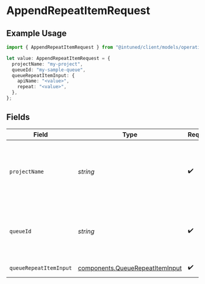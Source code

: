 # AppendRepeatItemRequest

## Example Usage

```typescript
import { AppendRepeatItemRequest } from "@intuned/client/models/operations";

let value: AppendRepeatItemRequest = {
  projectName: "my-project",
  queueId: "my-sample-queue",
  queueRepeatItemInput: {
    apiName: "<value>",
    repeat: "<value>",
  },
};
```

## Fields

| Field                                                                              | Type                                                                               | Required                                                                           | Description                                                                        | Example                                                                            |
| ---------------------------------------------------------------------------------- | ---------------------------------------------------------------------------------- | ---------------------------------------------------------------------------------- | ---------------------------------------------------------------------------------- | ---------------------------------------------------------------------------------- |
| `projectName`                                                                      | *string*                                                                           | :heavy_check_mark:                                                                 | Your project name. It is the name you provide when creating a project.             | my-project                                                                         |
| `queueId`                                                                          | *string*                                                                           | :heavy_check_mark:                                                                 | Your queue ID. It is the ID of the queue you provided when creating it.            | my-sample-queue                                                                    |
| `queueRepeatItemInput`                                                             | [components.QueueRepeatItemInput](../../models/components/queuerepeatiteminput.md) | :heavy_check_mark:                                                                 | queue repeat item                                                                  |                                                                                    |